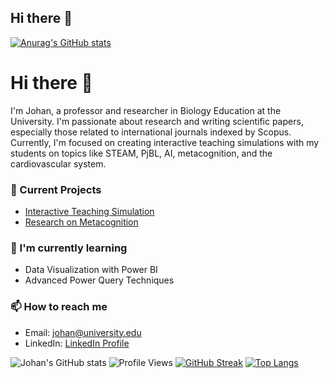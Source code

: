 ## Hi there 👋

<!--
**rizky-zakaria/rizky-zakaria** is a ✨ _special_ ✨ repository because its `README.md` (this file) appears on your GitHub profile.

Here are some ideas to get you started:

- 🔭 I’m currently working on ...
- 🌱 I’m currently learning ...
- 👯 I’m looking to collaborate on ...
- 🤔 I’m looking for help with ...
- 💬 Ask me about ...
- 📫 How to reach me: ...
- 😄 Pronouns: ...
- ⚡ Fun fact: ...
-->

[![Anurag's GitHub stats](https://github-readme-stats.vercel.app/api?username=rizky-zakaria)](https://github.com/rizky-zakaria/github-readme-stats)

# Hi there 👋

I'm Johan, a professor and researcher in Biology Education at the University. I'm passionate about research and writing scientific papers, especially those related to international journals indexed by Scopus. Currently, I'm focused on creating interactive teaching simulations with my students on topics like STEAM, PjBL, AI, metacognition, and the cardiovascular system.

### 🔭 Current Projects
- [Interactive Teaching Simulation](https://github.com/johndoe/interactive-teaching-simulation)
- [Research on Metacognition](https://github.com/johndoe/research-on-metacognition)

### 🌱 I'm currently learning
- Data Visualization with Power BI
- Advanced Power Query Techniques

### 📫 How to reach me
- Email: johan@university.edu
- LinkedIn: [LinkedIn Profile](https://www.linkedin.com/in/johndoe/)

![Johan's GitHub stats](https://github-readme-stats.vercel.app/api?username=rizky-zakaria&show_icons=true&theme=radical)
![Profile Views](https://hits.seeyoufarm.com/api/count/incr/badge.svg?url=https://github.com/rizky-zakaria/&title=Profile%20Views)
[![GitHub Streak](https://github-readme-streak-stats.herokuapp.com/?user=rizky-zakaria&theme=radical)](https://git.io/streak-stats)
[![Top Langs](https://github-readme-stats.vercel.app/api/top-langs/?username=rizky-zakaria&layout=compact)](https://github.com/anuraghazra/github-readme-stats)
